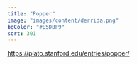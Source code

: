 ```yaml
---
title: "Popper"
image: "images/content/derrida.png"
bgColor: "#E5DBF9"
sort: 301
---
```


https://plato.stanford.edu/entries/popper/